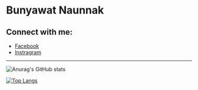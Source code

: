 # Bunyawat Naunnak

## Connect with me:

- [Facebook](https://www.facebook.com/bunyawat4263/)
- [Instragram](https://www.instagram.com/plzcallmegame/)

---
![Anurag's GitHub stats](https://github-readme-stats.vercel.app/api?username=bunnybunbun37204&show_icons=true&theme=dracula)

[![Top Langs](https://github-readme-stats.vercel.app/api/top-langs/?username=bunnybunbun37204&hide=ShaderLab,C%23&langs_count=6&theme=dracula)](https://github.com/anuraghazra/github-readme-stats)

